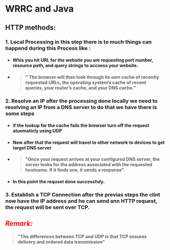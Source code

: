 # WRRC and Java

## HTTP methods:

### 1. Local Processing in this step there is to much things can happend during this Process like : 

* #### Whis you hit URL for the website you are requesting port number, resource path, and query strings to accsess your website.

* > #### " The browser will then look through its own cache of recently requested URLs, the operating system’s cache of recent queries, your router’s cache, and your DNS cache."

### 2. Resolve an IP after the  processing done locally we need to resolving an IP from a DNS server to do that we have there is some steps 

* #### if the lookup for the cache fails the browser turn off the request atuomaticly using UDP 

* ####  Now after that the request will travel to other network to devices to get target DNS server

* > ####  "Once your request arrives at your configured DNS server, the server looks for the address associated with the requested hostname. If it finds one, it sends a response".

* #### In this point the requset done successfuly.

### 3. Establish a TCP Connection after the previas steps the clint now have the IP address and he can send ann HTTP request, the request will be sent over TCP.

## <span style="color:red">*Remark:*</span>

> #### "The  differences between TCP and UDP is that TCP ensures delivery and ordered data transmission"

